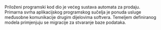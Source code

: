 Priloženi programski kod dio je većeg sustava automata za prodaju. Primarna svrha aplikacijskog programskog sučelja je ponuda usluge međusobne komunikacije drugim dijelovima softvera. Temeljem definiranog modela primjenjuju se migracije za stvaranje baze podataka.
